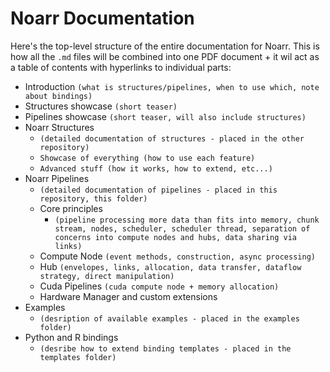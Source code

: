 # Noarr Documentation

Here's the top-level structure of the entire documentation for Noarr. This is how all the `.md` files will be combined into one PDF document + it wil act as a table of contents with hyperlinks to individual parts:

- Introduction `(what is structures/pipelines, when to use which, note about bindings)`
- Structures showcase `(short teaser)`
- Pipelines showcase `(short teaser, will also include structures)`
- Noarr Structures
    - `(detailed documentation of structures - placed in the other repository)`
    - `Showcase of everything (how to use each feature)`
    - `Advanced stuff (how it works, how to extend, etc...)`
- Noarr Pipelines
    - `(detailed documentation of pipelines - placed in this repository, this folder)`
    - Core principles
        - `(pipeline processing more data than fits into memory, chunk stream, nodes, scheduler, scheduler thread, separation of concerns into compute nodes and hubs, data sharing via links)`
    - Compute Node `(event methods, construction, async processing)`
    - Hub `(envelopes, links, allocation, data transfer, dataflow strategy, direct manipulation)`
    - Cuda Pipelines `(cuda compute node + memory allocation)`
    - Hardware Manager and custom extensions
- Examples
    - `(desription of available examples - placed in the examples folder)`
- Python and R bindings
    - `(desribe how to extend binding templates - placed in the templates folder)`
